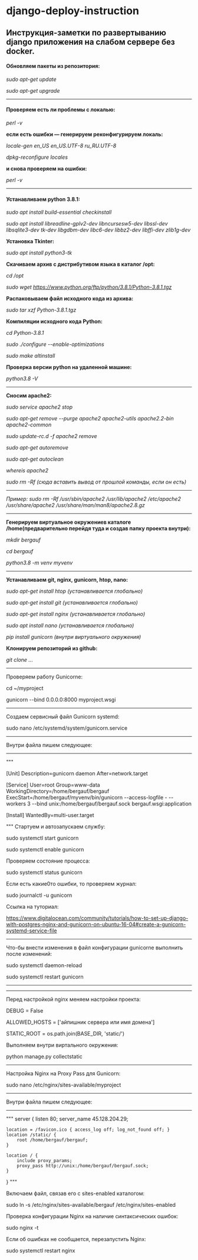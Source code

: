 # django-deploy-instruction
## Инструкция-заметки по развертыванию django приложения на слабом сервере без docker.

#### Обновляем пакеты из репозитория:

_sudo apt-get update_

_sudo apt-get upgrade_

____________________________

#### Проверяем есть ли проблемы с локалью:

_perl -v_

**если есть ошибки — генерируем реконфигурируем локаль:**

_locale-gen en_US en_US.UTF-8 ru_RU.UTF-8_

_dpkg-reconfigure locales_

**и снова проверяем на ошибки:**

_perl -v_

____________________________

#### Устанавливаем python 3.8.1:

_sudo apt install build-essential checkinstall_

_sudo apt install libreadline-gplv2-dev libncursesw5-dev libssl-dev libsqlite3-dev tk-dev libgdbm-dev libc6-dev libbz2-dev libffi-dev zlib1g-dev_

**Установка Tkinter:**

_sudo apt install python3-tk_

**Скачиваем архив с дистрибутивом языка в каталог /opt:**

_cd /opt_

_sudo wget https://www.python.org/ftp/python/3.8.1/Python-3.8.1.tgz_

**Распаковываем файл исходного кода из архива:**

_sudo tar xzf Python-3.8.1.tgz_

**Компиляции исходного кода Python:**

_cd Python-3.8.1_

_sudo ./configure --enable-optimizations_

_sudo make altinstall_

**Проверка версии python на удаленной машине:**

_python3.8 -V_

____________________________

**Сносим apache2:**

_sudo service apache2 stop_

_sudo apt-get remove --purge apache2 apache2-utils apache2.2-bin apache2-common_

_sudo update-rc.d -f apache2 remove_

_sudo apt-get autoremove_

_sudo apt-get autoclean_

_whereis apache2_

_sudo rm -Rf (сюда вставить вывод от прошлой команды, если он есть)_

____________________________

_Пример: sudo rm -Rf /usr/sbin/apache2 /usr/lib/apache2 /etc/apache2 /usr/share/apache2 /usr/share/man/man8/apache2.8.gz_

____________________________

**Генерируем виртуальное окружениев каталоге /home(предварительно перейдя туда и создав папку проекта внутри):**

_mkdir bergauf_

_cd bergauf_

_python3.8 -m venv myvenv_
____________________________

**Устанавливаем git, nginx, gunicorn, htop, nano:**

_sudo apt-get install htop (устанавливается глобально)_

_sudo apt-get install git (устанавливается глобально)_

_sudo apt-get install nginx (устанавливается глобально)_

_sudo apt install nano (устанавливается глобально)_

_pip install gunicorn (внутри виртуального окружения)_

**Клонируем репозиторий из github:**

_git clone ..._
____________________________

Проверяем работу Gunicorne:

cd ~/myproject

gunicorn --bind 0.0.0.0:8000 myproject.wsgi

____________________________

Создаем сервисный файл Gunicorn systemd:

sudo nano /etc/systemd/system/gunicorn.service

**********
Внутри файла пишем следующее:
**********

"""

[Unit]
Description=gunicorn daemon
After=network.target

[Service]
User=root
Group=www-data
WorkingDirectory=/home/bergauf/bergauf
ExecStart=/home/bergauf/myvenv/bin/gunicorn --access-logfile - --workers 3 --bind unix:/home/bergauf/bergauf.sock bergauf.wsgi:application

[Install]
WantedBy=multi-user.target

"""
Стартуем и автозапускаем службу:

sudo systemctl start gunicorn

sudo systemctl enable gunicorn

Проверяем состояние процесса:

sudo systemctl status gunicorn

Если есть какие0то ошибки, то проверяем журнал:

sudo journalctl -u gunicorn

Ссылка на туториал:

https://www.digitalocean.com/community/tutorials/how-to-set-up-django-with-postgres-nginx-and-gunicorn-on-ubuntu-16-04#create-a-gunicorn-systemd-service-file

**********
Что-бы внести изменения в файл конфигурации gunicorne выполнить после изменений:

sudo systemctl daemon-reload

sudo systemctl restart gunicorn
**********

____________________________

Перед настройкой nginx меняем настройки проекта:

DEBUG = False

ALLOWED_HOSTS = ['айпишник сервера или имя домена']

STATIC_ROOT = os.path.join(BASE_DIR, 'static/')

Выполняем внутри виртального окружения:

python manage.py collectstatic
____________________________

Настройка Nginx на Proxy Pass для Gunicorn:

sudo nano /etc/nginx/sites-available/myproject

**********
Внутри файла пишем следующее:
**********

"""
server {
    listen 80;
    server_name 45.128.204.29;

    location = /favicon.ico { access_log off; log_not_found off; }
    location /static/ {
        root /home/bergauf/bergauf;
    }

    location / {
        include proxy_params;
        proxy_pass http://unix:/home/bergauf/bergauf.sock;
    }
}
"""

Включаем файл, связав его с sites-enabled каталогом:

sudo ln -s /etc/nginx/sites-available/bergauf /etc/nginx/sites-enabled

Проверка конфигурации Nginx на наличие синтаксических ошибок:

sudo nginx -t

Если об ошибках не сообщается, перезапустить Nginx:

sudo systemctl restart nginx
